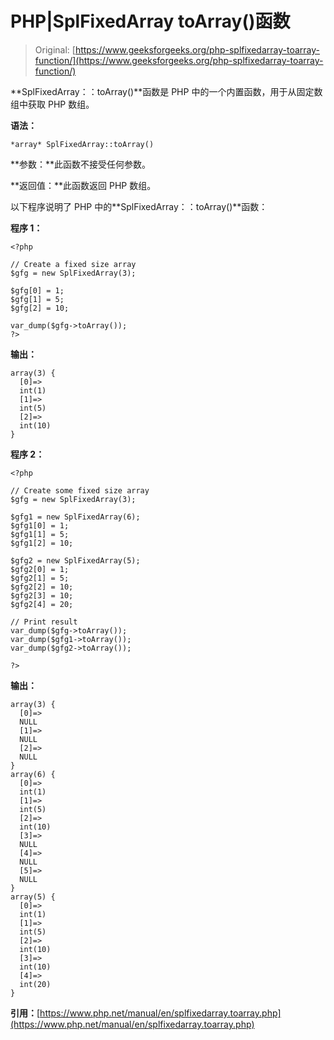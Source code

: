 # PHP|SplFixedArray toArray()函数

> Original: [https://www.geeksforgeeks.org/php-splfixedarray-toarray-function/](https://www.geeksforgeeks.org/php-splfixedarray-toarray-function/)

**SplFixedArray：：toArray()**函数是 PHP 中的一个内置函数，用于从固定数组中获取 PHP 数组。

**语法：**

```
*array* SplFixedArray::toArray()
```

**参数：**此函数不接受任何参数。

**返回值：**此函数返回 PHP 数组。

以下程序说明了 PHP 中的**SplFixedArray：：toArray()**函数：

**程序 1：**

```
<?php

// Create a fixed size array
$gfg = new SplFixedArray(3);

$gfg[0] = 1;
$gfg[1] = 5;
$gfg[2] = 10;

var_dump($gfg->toArray());
?>
```

**输出：**

```
array(3) {
  [0]=>
  int(1)
  [1]=>
  int(5)
  [2]=>
  int(10)
}

```

**程序 2：**

```
<?php

// Create some fixed size array
$gfg = new SplFixedArray(3);

$gfg1 = new SplFixedArray(6);
$gfg1[0] = 1;
$gfg1[1] = 5;
$gfg1[2] = 10;

$gfg2 = new SplFixedArray(5);
$gfg2[0] = 1;
$gfg2[1] = 5;
$gfg2[2] = 10;
$gfg2[3] = 10;
$gfg2[4] = 20;

// Print result
var_dump($gfg->toArray());
var_dump($gfg1->toArray());
var_dump($gfg2->toArray());

?>
```

**输出：**

```
array(3) {
  [0]=>
  NULL
  [1]=>
  NULL
  [2]=>
  NULL
}
array(6) {
  [0]=>
  int(1)
  [1]=>
  int(5)
  [2]=>
  int(10)
  [3]=>
  NULL
  [4]=>
  NULL
  [5]=>
  NULL
}
array(5) {
  [0]=>
  int(1)
  [1]=>
  int(5)
  [2]=>
  int(10)
  [3]=>
  int(10)
  [4]=>
  int(20)
}

```

**引用：**[https://www.php.net/manual/en/splfixedarray.toarray.php](https://www.php.net/manual/en/splfixedarray.toarray.php)